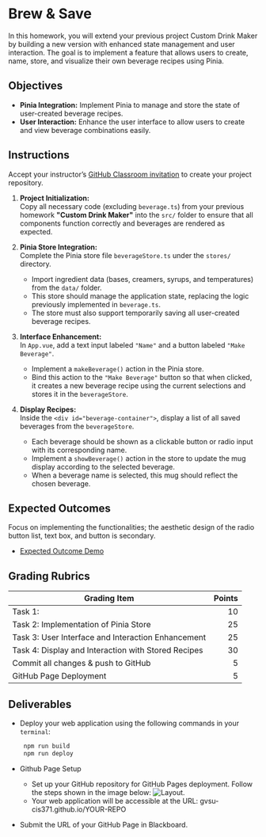# Brew & Save

In this homework, you will extend your previous project Custom Drink Maker by building a new version with enhanced state management and user interaction. The goal is to implement a feature that allows users to create, name, store, and visualize their own beverage recipes using Pinia.

## Objectives

- **Pinia Integration:** Implement Pinia to manage and store the state of user-created beverage recipes.
- **User Interaction:** Enhance the user interface to allow users to create and view beverage combinations easily.

## Instructions

Accept your instructor’s [GitHub Classroom invitation](https://classroom.github.com/a/nBu_5vkw) to create your project repository.

1. **Project Initialization:**  
   Copy all necessary code (excluding `beverage.ts`) from your previous homework **"Custom Drink Maker"** into the `src/` folder to ensure that all components function correctly and beverages are rendered as expected.

2. **Pinia Store Integration:**  
   Complete the Pinia store file `beverageStore.ts` under the `stores/` directory.

   - Import ingredient data (bases, creamers, syrups, and temperatures) from the `data/` folder.
   - This store should manage the application state, replacing the logic previously implemented in `beverage.ts`.
   - The store must also support temporarily saving all user-created beverage recipes.

3. **Interface Enhancement:**  
   In `App.vue`, add a text input labeled `"Name"` and a button labeled `"Make Beverage"`.

   - Implement a `makeBeverage()` action in the Pinia store.
   - Bind this action to the `"Make Beverage"` button so that when clicked, it creates a new beverage recipe using the current selections and stores it in the `beverageStore`.

4. **Display Recipes:**  
   Inside the `<div id="beverage-container">`, display a list of all saved beverages from the `beverageStore`.
   - Each beverage should be shown as a clickable button or radio input with its corresponding name.
   - Implement a `showBeverage()` action in the store to update the mug display according to the selected beverage.
   - When a beverage name is selected, this mug should reflect the chosen beverage.

## Expected Outcomes

Focus on implementing the functionalities; the aesthetic design of the radio button list, text box, and button is secondary.

- [Expected Outcome Demo](https://gvsu-cis371.github.io/BrewSave/)

## Grading Rubrics

| Grading Item                                        | Points |
| --------------------------------------------------- | -----: |
| Task 1:                                             |     10 |
| Task 2: Implementation of Pinia Store               |     25 |
| Task 3: User Interface and Interaction Enhancement  |     25 |
| Task 4: Display and Interaction with Stored Recipes |     30 |
| Commit all changes & push to GitHub                 |      5 |
| GitHub Page Deployment                              |      5 |

## Deliverables

- Deploy your web application using the following commands in your `terminal`:

  ```bash
   npm run build
   npm run deploy
  ```

- Github Page Setup

  - Set up your GitHub repository for GitHub Pages deployment. Follow the steps shown in the image below: ![Layout](../assets/img/project1-githubpage.jpg).
  - Your web application will be accessible at the URL: gvsu-cis371.github.io/YOUR-REPO

- Submit the URL of your GitHub Page in Blackboard.
